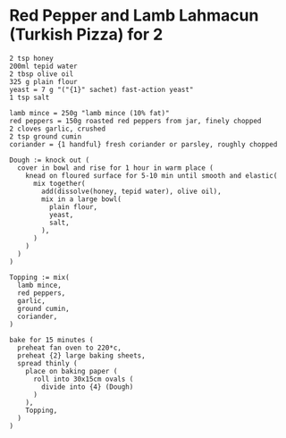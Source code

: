 Red Pepper and Lamb Lahmacun (Turkish Pizza) for 2
==================================================

    2 tsp honey
    200ml tepid water
    2 tbsp olive oil
    325 g plain flour
    yeast = 7 g "("{1}" sachet) fast-action yeast"
    1 tsp salt

    lamb mince = 250g "lamb mince (10% fat)"
    red peppers = 150g roasted red peppers from jar, finely chopped
    2 cloves garlic, crushed
    2 tsp ground cumin
    coriander = {1 handful} fresh coriander or parsley, roughly chopped

    Dough := knock out (
      cover in bowl and rise for 1 hour in warm place (
        knead on floured surface for 5-10 min until smooth and elastic(
          mix together(
            add(dissolve(honey, tepid water), olive oil),
            mix in a large bowl(
              plain flour,
              yeast,
              salt,
            ),
          )
        )
      )
    )

    Topping := mix(
      lamb mince,
      red peppers,
      garlic,
      ground cumin,
      coriander,
    )

    bake for 15 minutes (
      preheat fan oven to 220*c,
      preheat {2} large baking sheets,
      spread thinly (
        place on baking paper (
          roll into 30x15cm ovals (
            divide into {4} (Dough)
          )
        ),
        Topping,
      )
    )
